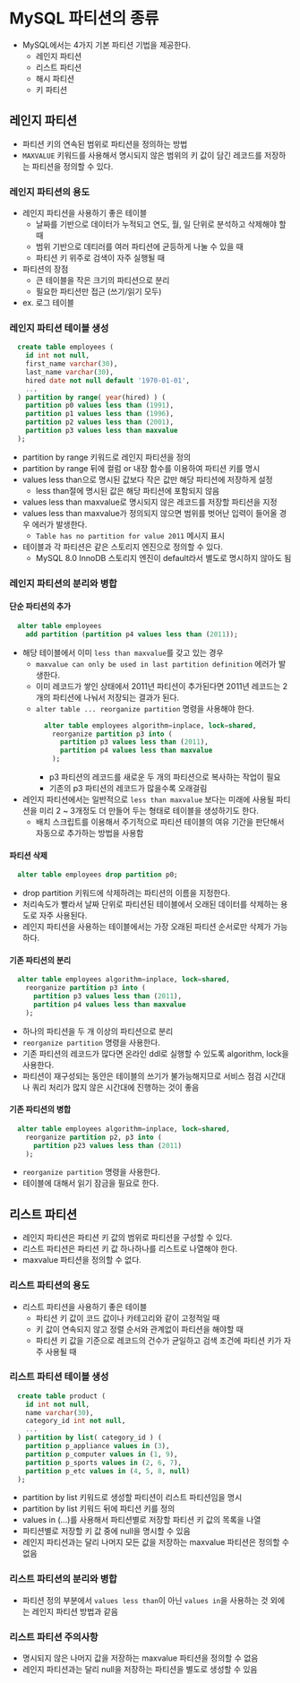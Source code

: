 # MySQL 파티션의 종류
- MySQL에서는 4가지 기본 파티션 기법을 제공한다.
  - 레인지 파티션
  - 리스트 파티션
  - 해시 파티션
  - 키 파티션

## 레인지 파티션
- 파티션 키의 연속된 범위로 파티션을 정의하는 방법
- `MAXVALUE` 키워드를 사용해서 명시되지 않은 범위의 키 값이 담긴 레코드를 저장하는 파티션을 정의할 수 있다.

### 레인지 파티션의 용도
- 레인지 파티션을 사용하기 좋은 테이블
  - 날짜를 기반으로 데이터가 누적되고 연도, 월, 일 단위로 분석하고 삭제해야 할 때
  - 범위 기반으로 데티러를 여러 파티션에 균등하게 나눌 수 있을 때
  - 파티션 키 위주로 검색이 자주 실행될 때
- 파티션의 장점
  - 큰 테이블을 작은 크기의 파티션으로 분리
  - 필요한 파티션만 접근 (쓰기/읽기 모두)
- ex. 로그 테이블

### 레인지 파티션 테이블 생성
```sql
  create table employees (
    id int not null,
    first_name varchar(30),
    last_name varchar(30),
    hired date not null default '1970-01-01',
    ...
  ) partition by range( year(hired) ) (
    partition p0 values less than (1991),
    partition p1 values less than (1996),
    partition p2 values less than (2001),
    partition p3 values less than maxvalue
  );
```
- partition by range 키워드로 레인지 파티션을 정의
- partition by range 뒤에 컬럼 or 내장 함수를 이용하여 파티션 키를 명시
- values less than으로 명시된 값보다 작은 값만 해당 파티션에 저장하게 설정
  - less than절에 명시된 값은 해당 파티션에 포함되지 않음
- values less than maxvalue로 명시되지 않은 레코드를 저장할 파티션을 지정
- values less than maxvalue가 정의되지 않으면 범위를 벗어난 입력이 들어올 경우 에러가 발생한다.
  - `Table has no partition for value 2011` 메시지 표시
- 테이블과 각 파티션은 같은 스토리지 엔진으로 정의할 수 있다.
  - MySQL 8.0 InnoDB 스토리지 엔진이 default라서 별도로 명시하지 않아도 됨

### 레인지 파티션의 분리와 병합
#### 단순 파티션의 추가
```sql
  alter table employees
    add partition (partition p4 values less than (2011));
```
- 해당 테이블에서 이미 `less than maxvalue`를 갖고 있는 경우
  - `maxvalue can only be used in last partition definition` 에러가 발생한다.
  - 이미 레코드가 쌓인 상태에서 2011년 파티션이 추가된다면 2011년 레코드는 2개의 파티션에 나눠서 저장되는 결과가 된다.
  - `alter table ... reorganize partition` 명령을 사용해야 한다.
    ```sql
      alter table employees algorithm=inplace, lock=shared,
        reorganize partition p3 into (
          partition p3 values less than (2011),
          partition p4 values less than maxvalue
        );
    ```
    - p3 파티션의 레코드를 새로운 두 개의 파티션으로 복사하는 작업이 필요
    - 기존의 p3 파티션의 레코드가 많을수록 오래걸림
- 레인지 파티션에서는 일반적으로 `less than maxvalue` 보다는 미래에 사용될 파티션을 미리 2 ~ 3개정도 더 만들어 두는 형태로 테이블을 생성하기도 한다.
  - 배치 스크립트를 이용해서 주기적으로 파티션 테이블의 여유 기간을 판단해서 자동으로 추가하는 방법을 사용함

#### 파티션 삭제
```sql
  alter table employees drop partition p0;
```
- drop partition 키워드에 삭제하려는 파티션의 이름을 지정한다.
- 처리속도가 빨라서 날짜 단위로 파티션된 테이블에서 오래된 데이터를 삭제하는 용도로 자주 사용된다.
- 레인지 파티션을 사용하는 테이블에서는 가장 오래된 파티션 순서로만 삭제가 가능하다.

#### 기존 파티션의 분리
```sql
  alter table employees algorithm=inplace, lock=shared,
    reorganize partition p3 into (
      partition p3 values less than (2011),
      partition p4 values less than maxvalue
    );
```
- 하나의 파티션을 두 개 이상의 파티션으로 분리
- `reorganize partition` 명령을 사용한다.
- 기존 파티션의 레코드가 많다면 온라인 ddl로 실행할 수 있도록 algorithm, lock을 사용한다.
- 파티션이 재구성되는 동안은 테이블의 쓰기가 불가능해지므로 서비스 점검 시간대나 쿼리 처리가 많지 않은 시간대에 진행하는 것이 좋음

#### 기존 파티션의 병합
```sql
  alter table employees algorithm=inplace, lock=shared,
    reorganize partition p2, p3 into (
      partition p23 values less than (2011)
    );
```
- `reorganize partition` 명령을 사용한다.
- 테이블에 대해서 읽기 잠금을 필요로 한다.

## 리스트 파티션
- 레인지 파티션은 파티션 키 값의 범위로 파티션을 구성할 수 있다.
- 리스트 파티션은 파티션 키 값 하나하나를 리스트로 나열해야 한다.
- maxvalue 파티션을 정의할 수 없다.

### 리스트 파티션의 용도
- 리스트 파티션을 사용하기 좋은 테이블
  - 파티션 키 값이 코드 값이나 카테고리와 같이 고정적일 때
  - 키 값이 연속되지 않고 정렬 순서와 관계없이 파티션을 해야할 때
  - 파티션 키 값을 기준으로 레코드의 건수가 균일하고 검색 조건에 파티션 키가 자주 사용될 때

### 리스트 파티션 테이블 생성
```sql
  create table product (
    id int not null,
    name varchar(30),
    category_id int not null,
    ...
  ) partition by list( category_id ) (
    partition p_appliance values in (3),
    partition p_computer values in (1, 9),
    partition p_sports values in (2, 6, 7),
    partition p_etc values in (4, 5, 8, null)
  );
```
- partition by list 키워드로 생성할 파티션이 리스트 파티션임을 명시
- partition by list 키워드 뒤에 파티션 키를 정의
- values in (...)를 사용해서 파티션별로 저장할 파티션 키 값의 목록을 나열
- 파티션별로 저장할 키 값 중에 null을 명시할 수 있음
- 레인지 파티션과는 달리 나머지 모든 값을 저장하는 maxvalue 파티션은 정의할 수 없음

### 리스트 파티션의 분리와 병합
- 파티션 정의 부분에서 `values less than`이 아닌 `values in`을 사용하는 것 외에는 레인지 파티션 방법과 같음

### 리스트 파티션 주의사항
- 명시되지 않은 나머지 값을 저장하는 maxvalue 파티션을 정의할 수 없음
- 레인지 파티션과는 달리 null을 저장하는 파티션을 별도로 생성할 수 있음
